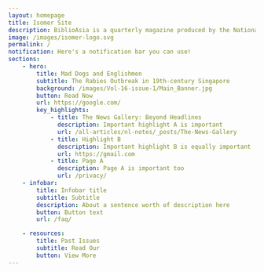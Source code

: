 ```yaml
---
layout: homepage
title: Isomer Site
description: BiblioAsia is a quarterly magazine produced by the National Library of Singapore
image: /images/isomer-logo.svg
permalink: /
notification: Here's a notification bar you can use!
sections:
    - hero:
        title: Mad Dogs and Englishmen
        subtitle: The Rabies Outbreak in 19th-century Singapore
        background: /images/Vol-16-issue-1/Main_Banner.jpg
        button: Read Now
        url: https://google.com/
        key_highlights:
            - title: The News Gallery: Beyond Headlines
              description: Important highlight A is important
              url: /all-articles/nl-notes/_posts/The-News-Gallery
            - title: Highlight B
              description: Important highlight B is equally important
              url: https://gmail.com
            - title: Page A
              description: Page A is important too
              url: /privacy/
    - infobar:
        title: Infobar title
        subtitle: Subtitle
        description: About a sentence worth of description here
        button: Button text
        url: /faq/

    - resources:
        title: Past Issues
        subtitle: Read Our
        button: View More
---
```

